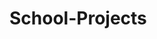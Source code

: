 # School-Projects

<script type="module" src="https://public.tableau.com/javascripts/api/tableau.embedding.3.latest.min.js"></script>

<!-- 
Initialize the API as part of your HTML code by using the <tableau-viz> web component. 
After linking to the API library, the following code is all you need to embed a Tableau view into your HTML pages.
-->

<tableau-viz id="tableauViz"       
  src='[https://public.tableau.com/views/Superstore_24/Overview](https://public.tableau.com/views/HannahMontanaAnalysisDashboard/Dashboard?:language=en-US&:display_count=n&:origin=viz_share_link)'      
  height='600px' width='600px' toolbar='bottom' hide-tabs>
</tableau-viz>


